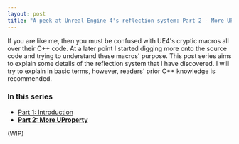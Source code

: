 ```yaml
---
layout: post
title: "A peek at Unreal Engine 4's reflection system: Part 2 - More UProperty"
---
```


If you are like me, then you must be confused with UE4's cryptic macros all over their C++ code. At a later point I started digging more onto the source code and trying to understand these macros' purpose. This post series aims to explain some details of the reflection system that I have discovered. I will try to explain in basic terms, however, readers' prior C++ knowledge is recommended.

### In this series
- [Part 1: Introduction](https://tongtunggiang.com/2021/ue-reflection1/)
- **[Part 2: More UProperty](https://tongtunggiang.com/2021/ue-reflection2/)**

(WIP)